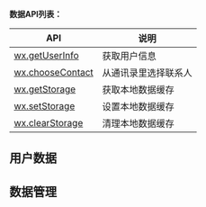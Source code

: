 **数据API列表：**

| API                                      | 说明         |
| ---------------------------------------- | ---------- |
| [wx.getUserInfo](#wxgetuserinfoobject)   | 获取用户信息     |
| [wx.chooseContact](#wxchoosecontactobject) | 从通讯录里选择联系人 |
| [wx.getStorage](#wxgetstorageobject)     | 获取本地数据缓存   |
| [wx.setStorage](#wxsetstorageobject)     | 设置本地数据缓存   |
| [wx.clearStorage](#wxclearstorageobject) | 清理本地数据缓存   |

## 用户数据


## 数据管理

